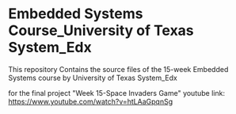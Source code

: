 # Embedded Systems Course_University of Texas System_Edx

This repository Contains the source files of the 15-week Embedded Systems course by University of Texas System_Edx

for the final project "Week 15-Space Invaders Game" youtube link:
https://www.youtube.com/watch?v=htLAaGpqnSg